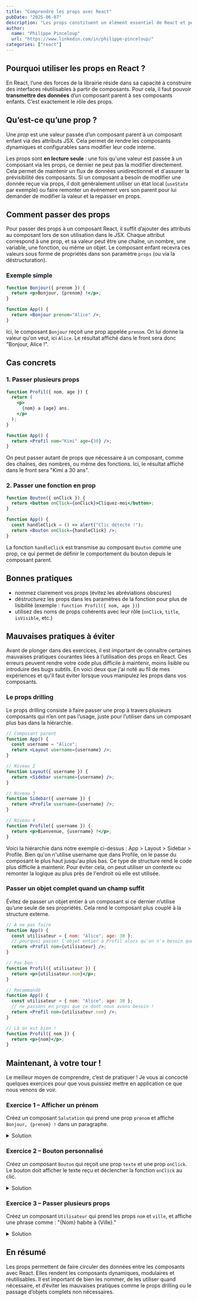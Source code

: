 ```yaml
---
title: "Comprendre les props avec React"
pubDate: "2025-06-07"
description: "Les props constituent un élément essentiel de React et permettent de passer des données d'un composant parent à un composant enfant."
author:
  name: "Philippe Pinceloup"
  url: "https://www.linkedin.com/in/philippe-pinceloup/"
categories: ["react"]
---
```


## Pourquoi utiliser les props en React ?

En React, l’une des forces de la librairie réside dans sa capacité à construire des interfaces réutilisables à partir de composants. Pour cela, il faut pouvoir **transmettre des données** d’un composant parent à ses composants enfants. C’est exactement le rôle des props.

## Qu’est-ce qu’une prop ?

Une _prop_ est une valeur passée d’un composant parent à un composant enfant via des attributs JSX. Cela permet de rendre les composants dynamiques et configurables sans modifier leur code interne.

Les props sont **en lecture seule** : une fois qu'une valeur est passée à un composant via les props, ce dernier ne peut pas la modifier directement. Cela permet de maintenir un flux de données unidirectionnel et d'assurer la prévisibilité des composants. Si un composant a besoin de modifier une donnée reçue via props, il doit généralement utiliser un état local (`useState` par exemple) ou faire remonter un événement vers son parent pour lui demander de modifier la valeur et la repasser en props.

## Comment passer des props

Pour passer des props à un composant React, il suffit d’ajouter des attributs au composant lors de son utilisation dans le JSX. Chaque attribut correspond à une prop, et sa valeur peut être une chaîne, un nombre, une variable, une fonction, ou même un objet. Le composant enfant recevra ces valeurs sous forme de propriétés dans son paramètre `props` (ou via la déstructuration).

### Exemple simple

```jsx
function Bonjour({ prenom }) {
  return <p>Bonjour, {prenom} !</p>;
}

function App() {
  return <Bonjour prenom="Alice" />;
}
```

Ici, le composant `Bonjour` reçoit une prop appelée `prenom`. On lui donne la valeur qu'on veut, ici `Alice`. Le résultat affiché dans le front sera donc "Bonjour, Alice !".

## Cas concrets

### 1. Passer plusieurs props

```jsx
function Profil({ nom, age }) {
  return (
    <p>
      {nom} a {age} ans.
    </p>
  );
}

function App() {
  return <Profil nom="Kimi" age={30} />;
}
```

On peut passer autant de props que nécessaire à un composant, comme des chaînes, des nombres, ou même des fonctions. Ici, le résultat affiché dans le front sera "Kimi a 30 ans".

### 2. Passer une fonction en prop

```jsx
function Bouton({ onClick }) {
  return <button onClick={onClick}>Cliquez-moi</button>;
}

function App() {
  const handleClick = () => alert("Clic détecté !");
  return <Bouton onClick={handleClick} />;
}
```

La fonction `handleClick` est transmise au composant `Bouton` comme une prop, ce qui permet de définir le comportement du bouton depuis le composant parent.

## Bonnes pratiques

- nommez clairement vos props (évitez les abréviations obscures)
- déstructurez les props dans les paramètres de la fonction pour plus de lisibilité (exemple : `function Profil({ nom, age })`)
- utilisez des noms de props cohérents avec leur rôle (`onClick`, `title`, `isVisible`, etc.)

## Mauvaises pratiques à éviter

Avant de plonger dans des exercices, il est important de connaître certaines mauvaises pratiques courantes liées à l’utilisation des props en React. Ces erreurs peuvent rendre votre code plus difficile à maintenir, moins lisible ou introduire des bugs subtils. En voici deux que j'ai noté au fil de mes expériences et qu'il faut éviter lorsque vous manipulez les props dans vos composants.

### Le props drilling

Le props drilling consiste à faire passer une prop à travers plusieurs composants qui n’en ont pas l’usage, juste pour l’utiliser dans un composant plus bas dans la hiérarchie.

```jsx
// Composant parent
function App() {
  const username = "Alice";
  return <Layout username={username} />;
}

// Niveau 2
function Layout({ username }) {
  return <Sidebar username={username} />;
}

// Niveau 3
function Sidebar({ username }) {
  return <Profile username={username} />;
}

// Niveau 4
function Profile({ username }) {
  return <p>Bienvenue, {username} !</p>;
}
```

Voici la hiérarchie dans notre exemple ci-dessus : App > Layout > Sidebar > Profile. Bien qu'on n'utilise username que dans Profile, on le passe du composant le plus haut jusqu'au plus bas. Ce type de structure rend le code plus difficile à maintenir. Pour éviter cela, on peut utiliser un contexte ou remonter la logique au plus près de l'endroit où elle est utilisée.

### Passer un objet complet quand un champ suffit

Évitez de passer un objet entier à un composant si ce dernier n’utilise qu’une seule de ses propriétés. Cela rend le composant plus couplé à la structure externe.

```jsx
// À ne pas faire
function App() {
  const utilisateur = { nom: "Alice", age: 30 };
  // pourquoi passer l'objet entier à Profil alors qu'on n'a besoin que du nom ?
  return <Profil nom={utilisateur} />;
}

// Pas bon :
function Profil({ utilisateur }) {
  return <p>{utilisateur.nom}</p>;
}

// Recommandé
function App() {
  const utilisateur = { nom: "Alice", age: 30 };
  // ne passons en props que ce dont nous avons besoin !
  return <Profil nom={utilisateur.nom} />;
}

// Là on est bien !
function Profil({ nom }) {
  return <p>{nom}</p>;
}
```

## Maintenant, à votre tour !

Le meilleur moyen de comprendre, c’est de pratiquer ! Je vous ai concocté quelques exercices pour que vous puissiez mettre en application ce que nous venons de voir.

### Exercice 1 – Afficher un prénom

Créez un composant `Salutation` qui prend une prop `prenom` et affiche `Bonjour, {prenom} !` dans un paragraphe.

<details>
<summary>Solution</summary>

```jsx
function Salutation({ prenom }) {
  return <p>Bonjour, {prenom} !</p>;
}

function App() {
  return <Salutation prenom="Claire" />;
}
```

La prop `prenom` est passée au composant `Salutation`, qui l’affiche dynamiquement.

</details>

### Exercice 2 – Bouton personnalisé

Créez un composant `Bouton` qui reçoit une prop `texte` et une prop `onClick`. Le bouton doit afficher le texte reçu et déclencher la fonction `onClick` au clic.

<details>
<summary>Solution</summary>

```jsx
function App() {
  const disBonjour = () => alert("Bonjour !");
  return <Bouton texte="Cliquez ici" onClick={disBonjour} />;
}

function Bouton({ texte, onClick }) {
  return <button onClick={onClick}>{texte}</button>;
}
```

Le composant reçoit du texte et une fonction à exécuter au clic, ce qui permet de le réutiliser avec différents comportements.

</details>

### Exercice 3 – Passer plusieurs props

Créez un composant `Utilisateur` qui prend les props `nom` et `ville`, et affiche une phrase comme : "{Nom} habite à {Ville}."

<details>
<summary>Solution</summary>

```jsx
function Utilisateur({ nom, ville }) {
  return (
    <p>
      {nom} habite à {ville}.
    </p>
  );
}

function App() {
  return <Utilisateur nom="Thomas" ville="Lyon" />;
}
```

Les deux props sont utilisées pour construire une phrase dynamique.

</details>

## En résumé

Les props permettent de faire circuler des données entre les composants avec React. Elles rendent les composants dynamiques, modulaires et réutilisables. Il est important de bien les nommer, de les utiliser quand nécessaire, et d’éviter les mauvaises pratiques comme le props drilling ou le passage d’objets complets non nécessaires.
